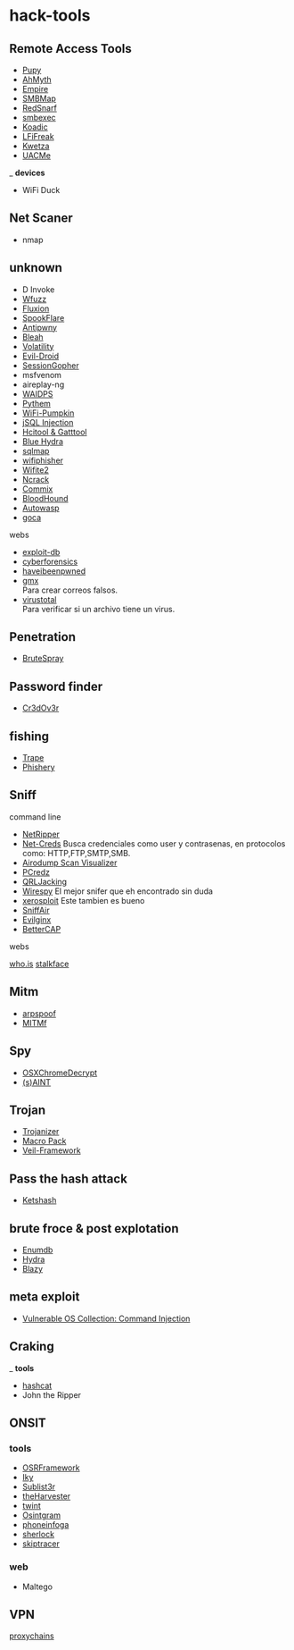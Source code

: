 # hack-tools

## Remote Access Tools

* [Pupy](https://github.com/n1nj4sec/pupy)
* [AhMyth](https://github.com/AhMyth/AhMyth-Android-RAT)
* [Empire](https://github.com/EmpireProject/Empire)
* [SMBMap](https://github.com/ShawnDEvans/smbmap)
* [RedSnarf](https://github.com/nccgroup/redsnarf)
* [smbexec](https://github.com/brav0hax/smbexec)
* [Koadic](https://github.com/zerosum0x0/koadic)
* [LFiFreak](https://github.com/OsandaMalith/LFiFreak)
* [Kwetza](https://github.com/sensepost/kwetza)
* [UACMe](https://github.com/hfiref0x/UACME)

_ **devices**

* WiFi Duck

## Net Scaner

* nmap

## unknown

* D Invoke
* [Wfuzz](https://github.com/xmendez/wfuzz)
* [Fluxion](https://github.com/FluxionNetwork/fluxion)
* [SpookFlare](https://github.com/hlldz/SpookFlare)
* [Antipwny](https://github.com/rvazarkar/antipwny)
* [Bleah](https://github.com/evilsocket/bleah)
* [Volatility](https://github.com/volatilityfoundation/volatility)
* [Evil-Droid](https://github.com/M4sc3r4n0/Evil-Droid)
* [SessionGopher](https://github.com/Arvanaghi/SessionGopher)
* msfvenom
* aireplay-ng
* [WAIDPS](https://github.com/SYWorks/waidps)
* [Pythem](https://github.com/m4n3dw0lf/pythem)
* [WiFi-Pumpkin](https://github.com/P0cL4bs/WiFi-Pumpkin)
* [jSQL Injection](https://github.com/ron190/jsql-injection)
* [Hcitool & Gatttool](https://github.com/aguedes/bluez)
* [Blue Hydra](https://github.com/pwnieexpress/blue_hydra)
* [sqlmap](https://github.com/sqlmapproject/sqlmap)
* [wifiphisher](https://github.com/wifiphisher/wifiphisher)
* [Wifite2](https://github.com/derv82/wifite2)
* [Ncrack](https://github.com/nmap/ncrack)
* [Commix](https://github.com/commixproject/commix)
* [BloodHound](https://github.com/BloodHoundAD/BloodHound)
* [Autowasp](https://github.com/GovTechCSG/Autowasp)
* [goca](https://github.com/gocaio/goca)

webs

* [exploit-db](https://www.exploit-db.com/)
* [cyberforensics](http://www.cyberforensics.in/AccessDenied.aspx?ReturnUrl=%2fProducts%2fCybercheck.aspx)
* [haveibeenpwned](https://haveibeenpwned.com/)
* [gmx](https://www.gmx.com/)  
    Para crear correos falsos.
* [virustotal](https://www.virustotal.com/gui/)  
    Para verificar si un archivo tiene un virus.

## Penetration

* [BruteSpray](https://github.com/x90skysn3k/brutespray)

## Password finder

* [Cr3dOv3r](https://github.com/D4Vinci/Cr3dOv3r)

## fishing

* [Trape](https://github.com/boxug/trape)
* [Phishery](https://github.com/ryhanson/phishery)

## Sniff

command line

* [NetRipper](https://github.com/NytroRST/NetRipper)
* [Net-Creds](https://github.com/DanMcInerney/net-creds)
    Busca credenciales como user y contrasenas, en protocolos como: HTTP,FTP,SMTP,SMB.
* [Airodump Scan Visualizer](https://github.com/pentesteracademy/airodump-scan-visualizer)
* [PCredz](https://github.com/lgandx/PCredz)
* [QRLJacking](https://github.com/OWASP/QRLJacking)
* [Wirespy](https://github.com/AresS31/wirespy)
    El mejor snifer que eh encontrado sin duda 
* [xerosploit](https://github.com/LionSec/xerosploit)
    Este tambien es bueno
* [SniffAir](https://github.com/Tylous/SniffAir)
* [Evilginx](https://github.com/kgretzky/evilginx)
* [BetterCAP](https://github.com/evilsocket/bettercap)

webs

[who.is](https://who.is/)
[stalkface](https://stalkface.com/es/)

## Mitm

* [arpspoof](https://github.com/pentesteracademy/airodump-scan-visualizer)
* [MITMf](https://github.com/byt3bl33d3r/MITMf)

## Spy

* [OSXChromeDecrypt](https://github.com/thanatoskira/OSXChromeDecrypt)
* [(s)AINT](https://github.com/tiagorlampert/sAINT)

## Trojan

* [Trojanizer](https://github.com/r00t-3xp10it/trojanizer)
* [Macro Pack](https://github.com/sevagas/macro_pack)
* [Veil-Framework](https://github.com/Veil-Framework/Veil)

## Pass the hash attack

* [Ketshash](https://github.com/cyberark/ketshash)

## brute froce & post explotation

* [Enumdb](https://github.com/m8r0wn/enumdb)
* [Hydra](https://github.com/vanhauser-thc/thc-hydra)
* [Blazy](https://github.com/s0md3v/Blazy)

## meta exploit

* [Vulnerable OS Collection: Command Injection](https://github.com/pentesteracademy/vulnoscollection)

## Craking

 _ **tools**

* [hashcat](https://github.com/hashcat/hashcat)
* John the Ripper

## ONSIT

### tools

* [OSRFramework](https://github.com/i3visio/osrframework)
* [Iky](https://gitlab.com/kennbroorg/iKy.git)
* [Sublist3r](https://github.com/aboul3la/Sublist3r)
* [theHarvester](https://github.com/laramies/theHarvester)
* [twint](https://github.com/twintproject/twint)
* [Osintgram](https://github.com/Datalux/Osintgram)
* [phoneinfoga](https://github.com/sundowndev/phoneinfoga)
* [sherlock](https://github.com/sherlock-project/sherlock)
* [skiptracer](https://github.com/xillwillx/skiptracer)

### web

* Maltego


## VPN

[proxychains](https://github.com/haad/proxychains)

